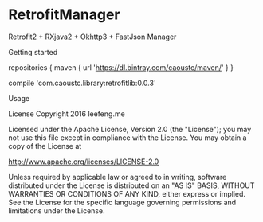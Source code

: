 # RetrofitManager
Retrofit2 + RXjava2 + Okhttp3 + FastJson Manager

Getting started

repositories {
        maven {
            url 'https://dl.bintray.com/caoustc/maven/'
        }
    }
    
compile 'com.caoustc.library:retrofitlib:0.0.3'

    
Usage

    
License
Copyright 2016 leefeng.me

Licensed under the Apache License, Version 2.0 (the "License");
you may not use this file except in compliance with the License.
You may obtain a copy of the License at

   http://www.apache.org/licenses/LICENSE-2.0

Unless required by applicable law or agreed to in writing, software
distributed under the License is distributed on an "AS IS" BASIS,
WITHOUT WARRANTIES OR CONDITIONS OF ANY KIND, either express or implied.
See the License for the specific language governing permissions and
limitations under the License.
